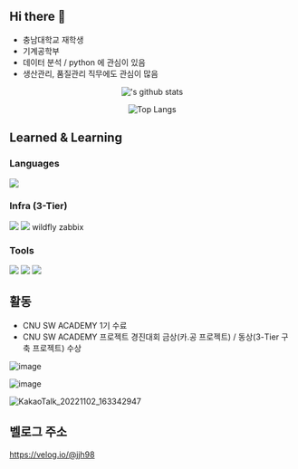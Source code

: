## Hi there 👋

<!--
**CNU-Jiho-Jeong/CNU-Jiho-Jeong** is a ✨ _special_ ✨ repository because its `README.md` (this file) appears on your GitHub profile.

Here are some ideas to get you started:

- 🔭 I’m currently working on ...
- 🌱 I’m currently learning ...
- 👯 I’m looking to collaborate on ...
- 🤔 I’m looking for help with ...
- 💬 Ask me about ...
- 📫 How to reach me: ...
- 😄 Pronouns: ...
- ⚡ Fun fact: ...
-->

- 충남대학교 재학생
- 기계공학부
- 데이터 분석 / python 에 관심이 있음
- 생산관리, 품질관리 직무에도 관심이 많음

 <div align="center">

 !['s github stats](https://github-readme-stats.vercel.app/api?username=CNU-Jiho-Jeong&show_icons=true&theme=tokyonight)

 ![Top Langs](https://github-readme-stats.vercel.app/api/top-langs/?username=CNU-Jiho-Jeong&layout=compact&theme=tokyonight)
  
  
</div>  



## Learned & Learning

### Languages
<img src="https://img.shields.io/badge/Python-green?style=flat-square&logo=Python&logoColor=3776AB"/>

### Infra (3-Tier)
<img src="https://img.shields.io/badge/Nginx-brightgreen?style=flat-square&logo=Nginx&logoColor=009639"/> <img src="https://img.shields.io/badge/MySQL-9cf?style=flat-square&logo=MySQL&logoColor=4479A1"/> wildfly zabbix


### Tools
<img src="https://img.shields.io/badge/GitHub-inactive?style=flat-square&logo=GitHub&logoColor=181717"/> <img src="https://img.shields.io/badge/Notion-inactive?style=flat-square&logo=Notion&logoColor=000000"/> <img src="https://img.shields.io/badge/Slack-blueviolet?style=flat-square&logo=Slack&logoColor=4A154B"/>


## 활동

- CNU SW ACADEMY 1기 수료
- CNU SW ACADEMY 프로젝트 경진대회 금상(카.공 프로젝트) / 동상(3-Tier 구축 프로젝트) 수상

![image](https://user-images.githubusercontent.com/108641325/200563415-8c4f48ff-123a-4439-aef0-14122520673a.png)

![image](https://user-images.githubusercontent.com/108641325/200563742-55c4df2c-2360-483e-93bf-0f151176c7a5.png)

![KakaoTalk_20221102_163342947](https://user-images.githubusercontent.com/108641325/200563604-b2ff6c59-2b42-44db-98ff-92d88b78231e.jpg)

## 벨로그 주소
https://velog.io/@jjh98
